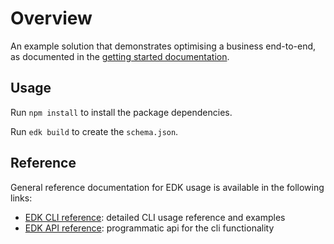 
# Overview
An example solution that demonstrates optimising a business end-to-end, as documented in the [getting started documentation](https://elaraai.github.io/docs/start/start.development).

## Usage

Run `npm install` to install the package dependencies.

Run `edk build` to create the `schema.json`.

## Reference

General reference documentation for EDK usage is available in the following links:
- [EDK CLI reference](https://elaraai.github.io/docs/cli/cli): detailed CLI usage reference and examples
- [EDK API reference](https://elaraai.github.io/docs/api): programmatic api for the cli functionality